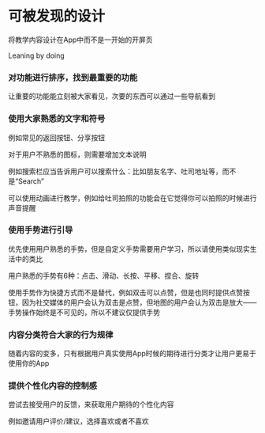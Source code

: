 # 可被发现的设计

将教学内容设计在App中而不是一开始的开屏页

 Leaning by doing

### 对功能进行排序，找到最重要的功能

让重要的功能能立刻被大家看见，次要的东西可以通过一些导航看到 

### 使用大家熟悉的文字和符号

例如常见的返回按钮、分享按钮

对于用户不熟悉的图标，则需要增加文本说明

例如搜索栏应当告诉用户可以搜索什么：比如朋友名字、吐司地址等，而不是“Search”

可以使用动画进行教学，例如给吐司拍照的功能会在它觉得你可以拍照的时候进行声音提醒

### 使用手势进行引导

优先使用用户熟悉的手势，但是自定义手势需要用户学习，所以请使用类似现实生活中的类比

用户熟悉的手势有6种：点击、滑动、长按、平移、捏合、旋转

使用手势作为快捷方式而不是替代，例如双击可以点赞，但是也同时提供点赞按钮，因为社交媒体的用户会认为双击是点赞，但地图的用户会认为双击是放大——手势操作始终是不可见的，所以不建议仅提供手势

### 内容分类符合大家的行为规律

随着内容的变多，只有根据用户真实使用App时候的期待进行分类才让用户更易于使用你的App

### 提供个性化内容的控制感

尝试去接受用户的反馈，来获取用户期待的个性化内容

例如邀请用户评价/建议，选择喜欢或者不喜欢